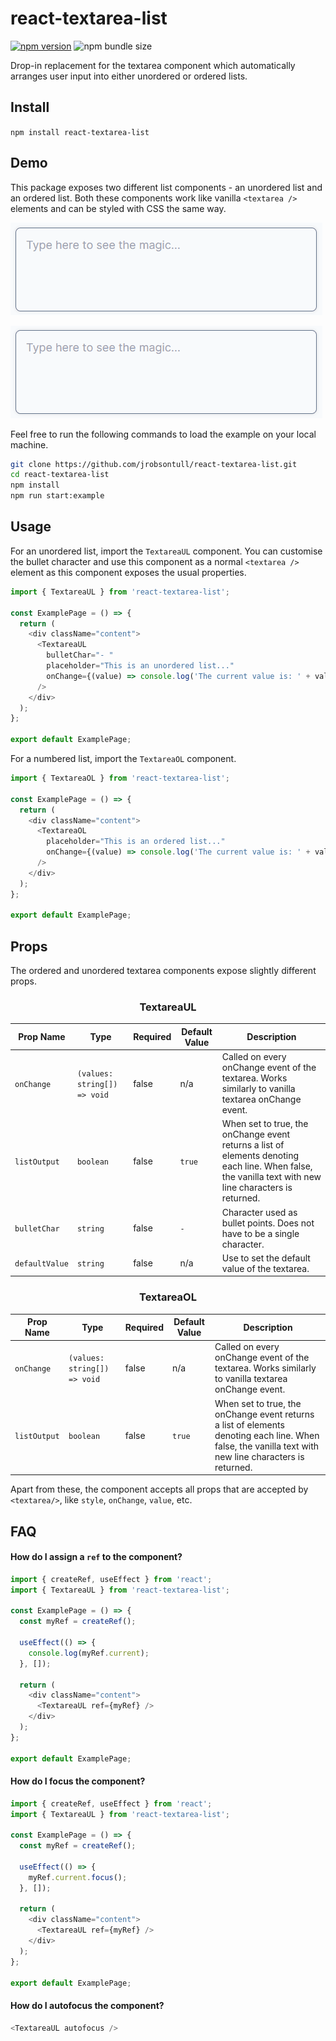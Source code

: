 # react-textarea-list

[![npm version](https://badge.fury.io/js/react-textarea-list.svg)](https://badge.fury.io/js/react-textarea-list)
![npm bundle size](https://img.shields.io/bundlephobia/min/react-textarea-list)

Drop-in replacement for the textarea component which automatically arranges user input into either unordered or ordered lists.

## Install

`npm install react-textarea-list`

## Demo

This package exposes two different list components - an unordered list and an ordered list. Both these components work like vanilla `<textarea />` elements and can be styled with CSS the same way.

![](.images/textarea_ul.gif)

![](.images/textarea_ol.gif)

Feel free to run the following commands to load the example on your local machine.

```bash
git clone https://github.com/jrobsontull/react-textarea-list.git
cd react-textarea-list
npm install
npm run start:example
```

## Usage

For an unordered list, import the `TextareaUL` component. You can customise the bullet character and use this component as a normal `<textarea />` element as this component exposes the usual properties.

```javascript
import { TextareaUL } from 'react-textarea-list';

const ExamplePage = () => {
  return (
    <div className="content">
      <TextareaUL
        bulletChar="- "
        placeholder="This is an unordered list..."
        onChange={(value) => console.log('The current value is: ' + value)}
      />
    </div>
  );
};

export default ExamplePage;
```

For a numbered list, import the `TextareaOL` component.

```javascript
import { TextareaOL } from 'react-textarea-list';

const ExamplePage = () => {
  return (
    <div className="content">
      <TextareaOL
        placeholder="This is an ordered list..."
        onChange={(value) => console.log('The current value is: ' + value)}
      />
    </div>
  );
};

export default ExamplePage;
```

## Props

The ordered and unordered textarea components expose slightly different props.

<h3 align="center" >TextareaUL</h3>

| Prop Name      | Type                         | Required | Default Value | Description                                                                                                                                            |
| -------------- | ---------------------------- | -------- | ------------- | ------------------------------------------------------------------------------------------------------------------------------------------------------ |
| `onChange`     | `(values: string[]) => void` | false    | n/a           | Called on every onChange event of the textarea. Works similarly to vanilla textarea onChange event.                                                    |
| `listOutput`   | `boolean`                    | false    | `true`        | When set to true, the onChange event returns a list of elements denoting each line. When false, the vanilla text with new line characters is returned. |
| `bulletChar`   | `string`                     | false    | `-`           | Character used as bullet points. Does not have to be a single character.                                                                               |
| `defaultValue` | `string`                     | false    | n/a           | Use to set the default value of the textarea.                                                                                                          |

<h3 align="center" >TextareaOL</h3>

| Prop Name    | Type                         | Required | Default Value | Description                                                                                                                                            |
| ------------ | ---------------------------- | -------- | ------------- | ------------------------------------------------------------------------------------------------------------------------------------------------------ |
| `onChange`   | `(values: string[]) => void` | false    | n/a           | Called on every onChange event of the textarea. Works similarly to vanilla textarea onChange event.                                                    |
| `listOutput` | `boolean`                    | false    | `true`        | When set to true, the onChange event returns a list of elements denoting each line. When false, the vanilla text with new line characters is returned. |

Apart from these, the component accepts all props that are accepted by `<textarea/>`, like `style`, `onChange`, `value`, etc.

## FAQ

#### How do I assign a `ref` to the component?

```javascript
import { createRef, useEffect } from 'react';
import { TextareaUL } from 'react-textarea-list';

const ExamplePage = () => {
  const myRef = createRef();

  useEffect(() => {
    console.log(myRef.current);
  }, []);

  return (
    <div className="content">
      <TextareaUL ref={myRef} />
    </div>
  );
};

export default ExamplePage;
```

#### How do I focus the component?

```javascript
import { createRef, useEffect } from 'react';
import { TextareaUL } from 'react-textarea-list';

const ExamplePage = () => {
  const myRef = createRef();

  useEffect(() => {
    myRef.current.focus();
  }, []);

  return (
    <div className="content">
      <TextareaUL ref={myRef} />
    </div>
  );
};

export default ExamplePage;
```

#### How do I autofocus the component?

```javascript
<TextareaUL autofocus />
```
